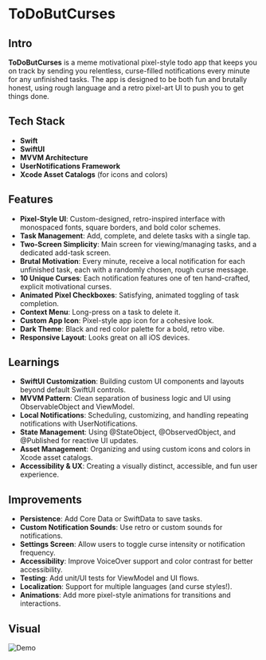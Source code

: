 # ToDoButCurses

## Intro

**ToDoButCurses** is a meme motivational pixel-style todo app that keeps you on track by sending you relentless, curse-filled notifications every minute for any unfinished tasks. The app is designed to be both fun and brutally honest, using rough language and a retro pixel-art UI to push you to get things done.

## Tech Stack

- **Swift**
- **SwiftUI**
- **MVVM Architecture**
- **UserNotifications Framework**
- **Xcode Asset Catalogs** (for icons and colors)

## Features

- **Pixel-Style UI**: Custom-designed, retro-inspired interface with monospaced fonts, square borders, and bold color schemes.
- **Task Management**: Add, complete, and delete tasks with a single tap.
- **Two-Screen Simplicity**: Main screen for viewing/managing tasks, and a dedicated add-task screen.
- **Brutal Motivation**: Every minute, receive a local notification for each unfinished task, each with a randomly chosen, rough curse message.
- **10 Unique Curses**: Each notification features one of ten hand-crafted, explicit motivational curses.
- **Animated Pixel Checkboxes**: Satisfying, animated toggling of task completion.
- **Context Menu**: Long-press on a task to delete it.
- **Custom App Icon**: Pixel-style app icon for a cohesive look.
- **Dark Theme**: Black and red color palette for a bold, retro vibe.
- **Responsive Layout**: Looks great on all iOS devices.

## Learnings

- **SwiftUI Customization**: Building custom UI components and layouts beyond default SwiftUI controls.
- **MVVM Pattern**: Clean separation of business logic and UI using ObservableObject and ViewModel.
- **Local Notifications**: Scheduling, customizing, and handling repeating notifications with UserNotifications.
- **State Management**: Using @StateObject, @ObservedObject, and @Published for reactive UI updates.
- **Asset Management**: Organizing and using custom icons and colors in Xcode asset catalogs.
- **Accessibility & UX**: Creating a visually distinct, accessible, and fun user experience.

## Improvements

- **Persistence**: Add Core Data or SwiftData to save tasks.
- **Custom Notification Sounds**: Use retro or custom sounds for notifications.
- **Settings Screen**: Allow users to toggle curse intensity or notification frequency.
- **Accessibility**: Improve VoiceOver support and color contrast for better accessibility.
- **Testing**: Add unit/UI tests for ViewModel and UI flows.
- **Localization**: Support for multiple languages (and curse styles!).
- **Animations**: Add more pixel-style animations for transitions and interactions.

## Visual

![Demo](demo.gif)
<!-- Or add a YouTube link: https://youtu.be/your-demo-link --> 
